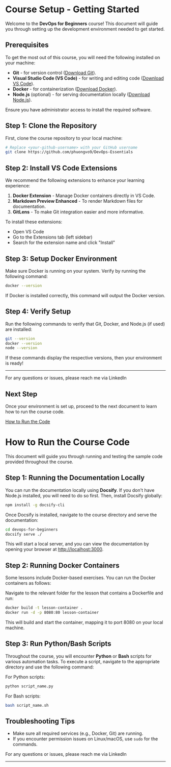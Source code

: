 # Course Setup - Getting Started

Welcome to the **DevOps for Beginners** course! This document will guide you through setting up the development environment needed to get started.

## Prerequisites

To get the most out of this course, you will need the following installed on your machine:

- **Git** - for version control ([Download Git](https://git-scm.com/downloads)).
- **Visual Studio Code (VS Code)** - for writing and editing code ([Download VS Code](https://code.visualstudio.com/)).
- **Docker** - for containerization ([Download Docker](https://www.docker.com/get-started)).
- **Node.js** (optional) - for serving documentation locally ([Download Node.js](https://nodejs.org/)).

Ensure you have administrator access to install the required software.

## Step 1: Clone the Repository

First, clone the course repository to your local machine:

```bash
# Replace <your-github-username> with your GitHub username
git clone https://github.com/phuongvo9/DevOps-Essentials
```

## Step 2: Install VS Code Extensions

We recommend the following extensions to enhance your learning experience:

1. **Docker Extension** - Manage Docker containers directly in VS Code.
2. **Markdown Preview Enhanced** - To render Markdown files for documentation.
3. **GitLens** - To make Git integration easier and more informative.

To install these extensions:

- Open VS Code
- Go to the Extensions tab (left sidebar)
- Search for the extension name and click "Install"

## Step 3: Setup Docker Environment

Make sure Docker is running on your system. Verify by running the following command:

```bash
docker --version
```

If Docker is installed correctly, this command will output the Docker version.

## Step 4: Verify Setup

Run the following commands to verify that Git, Docker, and Node.js (if used) are installed:

```bash
git --version
docker --version
node --version
```

If these commands display the respective versions, then your environment is ready!

---

For any questions or issues, please reach me via LinkedIn

## Next Step

Once your environment is set up, proceed to the next document to learn how to run the course code.

[How to Run the Code](./how-to-run.md)

# How to Run the Course Code

This document will guide you through running and testing the sample code provided throughout the course.

## Step 1: Running the Documentation Locally

You can run the documentation locally using **Docsify**. If you don't have Node.js installed, you will need to do so first. Then, install Docsify globally:

```bash
npm install -g docsify-cli
```

Once Docsify is installed, navigate to the course directory and serve the documentation:

```bash
cd devops-for-beginners
docsify serve ./
```

This will start a local server, and you can view the documentation by opening your browser at [http://localhost:3000](http://localhost:3000).

## Step 2: Running Docker Containers

Some lessons include Docker-based exercises. You can run the Docker containers as follows:

Navigate to the relevant folder for the lesson that contains a Dockerfile and run:

```bash
docker build -t lesson-container .
docker run -d -p 8080:80 lesson-container
```

This will build and start the container, mapping it to port 8080 on your local machine.

## Step 3: Run Python/Bash Scripts

Throughout the course, you will encounter **Python** or **Bash** scripts for various automation tasks.
To execute a script, navigate to the appropriate directory and use the following command:

For Python scripts:

```bash
python script_name.py
```

For Bash scripts:

```bash
bash script_name.sh
```

## Troubleshooting Tips

- Make sure all required services (e.g., Docker, Git) are running.
- If you encounter permission issues on Linux/macOS, use `sudo` for the commands.

For any questions or issues, please reach me via LinkedIn

---
